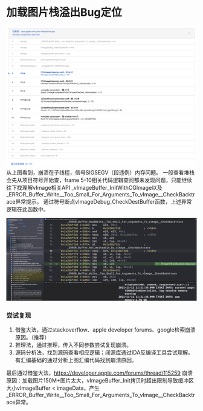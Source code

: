 # 加载图片栈溢出Bug定位

![2671636688198_.pic_hd](media/16366881101361/2671636688198_.pic_hd.jpg)
从上图看到，崩溃在子线程，信号SIGSEGV（段违例）内存问题。
一般查看堆栈会先从项目符号开始查，frame 5-10相关代码逻辑查阅都未发现问题，只能继续往下找理解vImage相关API _vImageBuffer_InitWithCGImage以及_ERROR_Buffer_Write__Too_Small_For_Arguments_To_vImage__CheckBacktrace异常提示。
通过符号断点vImageDebug_CheckDestBuffer函数，上述异常逻辑在此函数中。

![2651636687339_.pic_hd](media/16366881101361/2651636687339_.pic_hd.jpg)

### 尝试复现
1. 借鉴大法，通过stackoverflow、apple developer forums、google检索崩溃原因。（推荐）
2. 推理法，通过推理，传入不同参数尝试复现崩溃。
3. 源码分析法，找到源码查看相应逻辑；闭源库通过IDA反编译工具尝试理解。有汇编基础的通过分析上图汇编代码找到崩溃原因。

最后通过借鉴大法，https://developer.apple.com/forums/thread/115259
崩溃原因：加载图片150M+图片太大，vImageBuffer_Init拷贝时超出限制导致缓冲区大小vImageBuffer < imageData，产生_ERROR_Buffer_Write__Too_Small_For_Arguments_To_vImage__CheckBacktrace异常。

